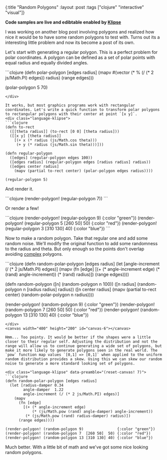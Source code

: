 {:title "Random Polygons"
 :layout :post
 :tags  ["clojure" "interactive" "visual"]}

**Code samples are live and edibtable enabled by [Klipse](http://github.com/viebel/klipse)**

I was working on another blog post involving polygons and realized how nice it would be to have some random polygons to test with. Turns out its a interesting little problem and now its become a post of its own.
<pre style="display:none">
<div class="language-klipse">
```clojure
(def canvas (atom 0))
(defn get-canvas [id]
  (js/document.getElementById (str "canvas-" @canvas)))

(defn clear-canvas! [canvas-id]
  (let [canvas (get-canvas canvas-id)
        context (.getContext canvas "2d")]
    (.clearRect context 0 0 (.-width canvas) 
                            (.-height canvas))))

(defn reset-canvas! [canvas-id]
  (reset! canvas canvas-id)
  (clear-canvas! canvas-id))

(defn render-polygon! 
 ([polygon] (render-polygon! @canvas polygon {}))
 ([polygon opts] (render-polygon! @canvas polygon opts))
 ([canvas-id polygon {:keys [color] :or {color "blue"}}]
  (let [canvas (get-canvas canvas-id)
        [[initial-x initial-y] & rest] polygon
        context (.getContext canvas "2d")]
        (doto context
          (aset "fillStyle" color)
          (.beginPath)
          (.moveTo context initial-x initial-y))
        (doseq [[x y] rest]
          (.lineTo context x y))
        (doto context
          (.lineTo initial-x initial-y)
          (.fill)))))
```
</div>
</pre>
Let's start with generating a regular polygon. This is a perfect problem for polar coordinates. A polygon can be defined as a set of polar points with equal radius and equally divided angles.

<div class="language-klipse">
```clojure
(defn polar-polygon [edges radius]
  (mapv #(vector (* % (/ (* 2 js/Math.PI) edges)) radius)
    (range edges)))

(polar-polygon 5 70)
```
</div>

It works, but most graphics programs work with rectangular coordinates. Let's write a quick function to transform polar polygons to rectangular polygons with their center at point `[x y]`.
<div class="language-klipse">
```clojure
(defn to-rect 
  ([[theta radius]] (to-rect [0 0] [theta radius]))
  ([[x y] [theta radius]]
    [(+ x (* radius (js/Math.cos theta)))
     (+ y (* radius (js/Math.sin theta)))]))

(defn regular-polygon 
  ([edges] (regular-polygon edges 100))
  ([edges radius] (regular-polygon edges [radius radius] radius))
  ([edges center radius] 
    (mapv (partial to-rect center) (polar-polygon edges radius))))

(regular-polygon 5)
```
</div>

And render it.

<div class="language-klipse" data-preamble="(reset-canvas! 4)">
```clojure
(render-polygon! (regular-polygon 7))
```
</div>
<canvas width="400" height="200" id="canvas-4"></canvas>

Or render a few!

<div class="language-klipse" data-preamble="(reset-canvas! 5)">
```clojure
(render-polygon! (regular-polygon 9)              {:color "green"})
(render-polygon! (regular-polygon 5 [260 50]  50) {:color "red"})
(render-polygon! (regular-polygon 3 [310 130] 40) {:color "blue"})
```
</div>
<canvas width="400" height="200" id="canvas-5"></canvas>

Now to make a random polygon. Take that regular one and add some random noise. We'll modify the original function to add some randomness to the radius and theta. But only enough so the points don't overlap avoiding [complex](https://en.wikipedia.org/wiki/Complex_polygon) polygons.

<div class="language-klipse" data-preamble="(reset-canvas! 6)">
```clojure
(defn random-polar-polygon [edges radius]
  (let [angle-increment (/ (* 2 js/Math.PI) edges)]
    (mapv 
      (fn [edge] 
        [(+ (* angle-increment edge) (* (rand) angle-increment))
         (* (rand) radius)])
      (range edges))))

(defn random-polygon 
  ([n] (random-polygon n 100))
  ([n radius] (random-polygon n [radius radius] radius))
  ([n center radius] 
    (mapv (partial to-rect center) (random-polar-polygon n radius))))

(render-polygon! (random-polygon 9)               {:color "green"})
(render-polygon! (random-polygon 7  [260 50]  50) {:color "red"})
(render-polygon! (random-polygon 13 [310 130] 40) {:color "blue"})
```
</div>
<canvas width="400" height="200" id="canvas-6"></canvas>

Hmm... Too pointy. It would be better if the shapes were a little closer to their regular self. Adjusting the distribution and not the range will allow us to continue generating a wide set of polygons, but make it more likely to generate polygons seen in the real world. The `pow` function map values `[0,1] => [0,1]` when applied to the uniform random distribution provides a skew. Using this we can skew our random noise to generate a more standard looking set of polygons.

<div class="language-klipse" data-preamble="(reset-canvas! 7)">
```clojure
(defn random-polar-polygon [edges radius]
  (let [radius-damper 0.34
        angle-damper  1.22
        angle-increment (/ (* 2 js/Math.PI) edges)]
    (mapv 
      (fn [edge] 
        [(+ (* angle-increment edge) 
            (* (js/Math.pow (rand) angle-damper) angle-increment))
         (* (js/Math.pow (rand) radius-damper) radius)])
      (range edges))))

(render-polygon! (random-polygon 9)               {:color "green"})
(render-polygon! (random-polygon 7  [260 50]  50) {:color "red"})
(render-polygon! (random-polygon 13 [310 130] 40) {:color "blue"})
```
</div>
<canvas width="400" height="200" id="canvas-7"></canvas>

Much better. With a little bit of math and we've got some nice looking random polygons.

<link rel="stylesheet" type="text/css" href="http://app.klipse.tech/css/codemirror.css"> 
</link>

<script>
window.klipse_settings = {
selector: ".language-klipse"
};
</script>
<script src="http://app.klipse.tech/plugin/js/klipse_plugin.js"></script>

